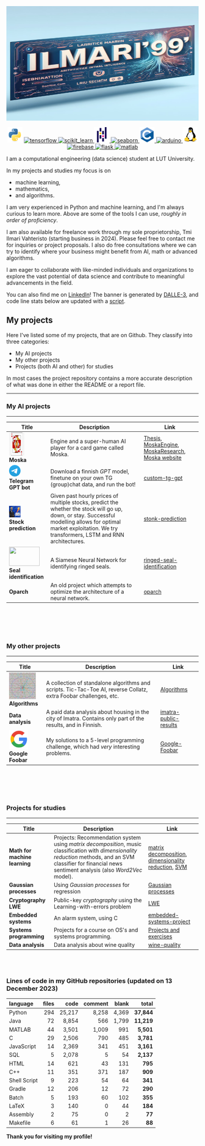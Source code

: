 <p style="text-align: center;">
    <img src="img/ilmari99_banner.jpeg" alt="banner" width="600" height="300"/>
</p>

<p align="center"> <img src="https://raw.githubusercontent.com/devicons/devicon/master/icons/python/python-original.svg" alt="python" width="40" height="40"/> <a href="https://www.tensorflow.org" target="_blank" rel="noreferrer"> <img src="https://www.vectorlogo.zone/logos/tensorflow/tensorflow-icon.svg" alt="tensorflow" width="40" height="40"/> <a href="https://scikit-learn.org/" target="_blank" rel="noreferrer"> <img src="https://upload.wikimedia.org/wikipedia/commons/0/05/Scikit_learn_logo_small.svg" alt="scikit_learn" width="40" height="40"/> <a href="https://pandas.pydata.org/" target="_blank" rel="noreferrer"> <img src="https://raw.githubusercontent.com/devicons/devicon/2ae2a900d2f041da66e950e4d48052658d850630/icons/pandas/pandas-original.svg" alt="pandas" width="40" height="40"/> <a href="https://seaborn.pydata.org/" target="_blank" rel="noreferrer"> <img src="https://seaborn.pydata.org/_images/logo-mark-lightbg.svg" alt="seaborn" width="40" height="40"/> </a> <a href="https://www.cprogramming.com/" target="_blank" rel="noreferrer"> <img src="https://raw.githubusercontent.com/devicons/devicon/master/icons/c/c-original.svg" alt="c" width="40" height="40"/> <a href="https://www.arduino.cc/" target="_blank" rel="noreferrer"> <img src="https://cdn.worldvectorlogo.com/logos/arduino-1.svg" alt="arduino" width="40" height="40"/> </a> <a href="https://www.linux.org/" target="_blank" rel="noreferrer"> <img src="https://raw.githubusercontent.com/devicons/devicon/master/icons/linux/linux-original.svg" alt="linux" width="40" height="40"/> </a> </a> <a href="https://firebase.google.com/" target="_blank" rel="noreferrer"> <img src="https://www.vectorlogo.zone/logos/firebase/firebase-icon.svg" alt="firebase" width="40" height="40"/> </a> <a href="https://flask.palletsprojects.com/" target="_blank" rel="noreferrer"> <img src="https://www.vectorlogo.zone/logos/pocoo_flask/pocoo_flask-icon.svg" alt="flask" width="40" height="40"/> </a> <a href="https://www.mathworks.com/" target="_blank" rel="noreferrer"> <img src="https://upload.wikimedia.org/wikipedia/commons/2/21/Matlab_Logo.png" alt="matlab" width="40" height="40"/> </a> </a> <a href="https://www.python.org" target="_blank" rel="noreferrer"> </a> </a> </a> </p>
I am a computational engineering (data science) student at LUT University.

In my projects and studies my focus is on
- machine learning,
- mathematics,
- and algorithms.

I am very experienced in Python and machine learning, and I'm always curious to learn more. Above are some of the tools I can use, *roughly in order of proficiency*.

I am also available for freelance work through my sole proprietorship, Tmi Ilmari Vahteristo (starting business in 2024). Please feel free to contact me for inquiries or project proposals. I also do free consultations where we can try to identify where your business might benefit from AI, math or advanced algorithms.

I am eager to collaborate with like-minded individuals and organizations to explore the vast potential of data science and contribute to meaningful advancements in the field.

You can also find me on [LinkedIn](https://www.linkedin.com/in/ilmariv/)!
The banner is generated by [DALLE-3](https://openai.com/dall-e-3), and code line stats below are updated with a [script](https://github.com/ilmari99/update-code-count-table).


## My projects
Here I've listed some of my projects, that are on Github. They classify into three categories:
* My AI projects
* My other projects
* Projects (both AI and other) for studies

In most cases the project repository contains a more accurate description of what was done in either the README or a report file.


---
### **My AI projects**
---
<!-- Projects in AI table markdown-->
| Title | Description | Link |
| --- | --- | --- |
|<img src= "img/jack-of-hearts.png" width ="40" height="60"><br>**Moska** | Engine and a super-human AI player for a card game called Moska. | [Thesis](https://urn.fi/URN:NBN:fi-fe2023051644576), [MoskaEngine](https://github.com/ilmari99/MoskaEngine), [MoskaResearch](https://github.com/ilmari99/MoskaResearch), [Moska website](https://www.moska-online.com/)
|<img src="img/tg-logo.webp" width="30" height="30"><br>**Telegram GPT bot** | Download a finnish *GPT* model, finetune on your own TG (group)chat data, and run the bot! | [custom-tg-gpt](https://github.com/ilmari99/TGBOT_FIN_GPT)
|<img src="img/stonks_image.png" width="30" height="30"><br>**Stock prediction** | Given past hourly prices of multiple stocks, predict the whether the stock will go up, down, or stay. Successful modelling allows for optimal market exploitation. We try transformers, LSTM and RNN architectures. | [stonk-prediction](https://github.com/ilmari99/stonk-prediction)
|<img src="img/norppakivella.jpg" width="80" height="50"><br>**Seal identification**| A Siamese Neural Network for identifying ringed seals. | [ringed-seal-identification](https://github.com/ilmari99/ringed-seal-identification)
|**Oparch** | An old project which attempts to optimize the architecture of a neural network. | [oparch](https://github.com/ilmari99/oparch)


<br></br>
---
### **My other projects**
---

<!-- Other own projects -->
| Title | Description | Link |
| --- | --- | --- |
|<img src="img/alg-logo.png" width="70" height="70"><br>**Algorithms** | A collection of standalone algorithms and scripts. Tic-Tac-Toe AI, reverse Collatz, extra Foobar challenges, etc. | [Algorithms](https://github.com/ilmari99/algorithms)
| **Data analysis** | A paid data analysis about housing in the city of Imatra. Contains only part of the results, and in Finnish. | [imatra-public-results](https://github.com/ilmari99/imatra-public-results)
|<img src="img/google_g.png" width="50" height="50"><br>**Google Foobar** | My solutions to a 5-level programming challenge, which had *very* interesting problems. | [Google-Foobar](https://github.com/ilmari99/google-foobar)

<br></br>
---
### **Projects for studies**
---
<!-- Projects done for studies> -->
| Title | Description | Link |
| --- | --- | --- |
|**Math for machine learning** | Projects: Recommendation system using *matrix decomposition*, music classification with *dimensionality reduction* methods, and an SVM classifier for financial news sentiment analysis (also *Word2Vec* model). | [matrix decomposition](https://github.com/ilmari99/M4ML-recommendation-algorithm), [dimensionality reduction](https://github.com/ilmari99/M4ML-dim-reduction), [SVM](https://github.com/ilmari99/M4ML-SVM)
| **Gaussian processes** | Using *Gaussian processes* for regression | [Gaussian processes](https://github.com/ilmari99/GaussianProcessRegression)
| **Cryptography LWE** | Public-key *cryptography* using the Learning-with-errors problem | [LWE](https://github.com/ilmari99/learning-with-errors)
| **Embedded systems** | An alarm system, using C | [embedded-systems-project](https://github.com/ilmari99/embedded-systems-project)
| **Systems programming** | Projects for a course on OS's and systems programming. | [Projects and exercises](https://github.com/ilmari99/Sys-prog-ex)
| **Data analysis** | Data analysis about wine quality | [wine-quality](https://github.com/ilmari99/Wine-analysis)


<br></br>

### Lines of code in my GitHub repositories (updated on 13 December 2023)
| language | files | code | comment | blank | total |
| :--- | ---: | ---: | ---: | ---: | ---: |
| Python | 294 | 25,217 | 8,258 | 4,369 | **37,844** |
| Java | 72 | 8,854 | 566 | 1,799 | **11,219** |
| MATLAB | 44 | 3,501 | 1,009 | 991 | **5,501** |
| C | 29 | 2,506 | 790 | 485 | **3,781** |
| JavaScript | 14 | 2,369 | 341 | 451 | **3,161** |
| SQL | 5 | 2,078 | 5 | 54 | **2,137** |
| HTML | 14 | 621 | 43 | 131 | **795** |
| C++ | 11 | 351 | 371 | 187 | **909** |
| Shell Script | 9 | 223 | 54 | 64 | **341** |
| Gradle | 12 | 206 | 12 | 72 | **290** |
| Batch | 5 | 193 | 60 | 102 | **355** |
| LaTeX | 3 | 140 | 0 | 44 | **184** |
| Assembly | 2 | 75 | 0 | 2 | **77** |
| Makefile | 6 | 61 | 1 | 26 | **88** |


**Thank you for visiting my profile!**


